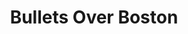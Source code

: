 ---
title: Bullets Over Boston
layout: current_program_layout
showKey: bullets
theme: summer-mysteries
showContentReady: false
shows:
  - title: Samantha Spade and the Steve Starr Caper
    showKey: spade
    contentNote: "Content context note"
    contentWarnings:
      - Guns and gun violence
      - Murder
      - Alcohol
    soundWarnings:
      - Gunshots at approximately X min (practical)
  - title: After the Thin Man
    showKey: thinman
    contentNote: "Content context note"
    contentWarnings:
      - Guns and gun violence
      - Murder
      - Alcohol
    soundWarnings:
      - Gunshots at approximately X min (practical)
venues:
  - church
  - mosesian
---